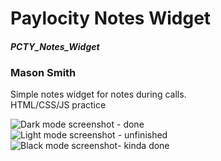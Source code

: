 # Paylocity Notes Widget
#### *PCTY_Notes_Widget*
### Mason Smith

Simple notes widget for notes during calls. <br>
HTML/CSS/JS practice<br>

![Dark mode screenshot](/screenshots/darkModeScreenshot.png) - done <br>
![Light mode screenshot](/screenshots/lightModeScreenshot.png) - unfinished <br>
![Black mode screenshot](/screenshots/blackModeScreenshot.png)- kinda done
